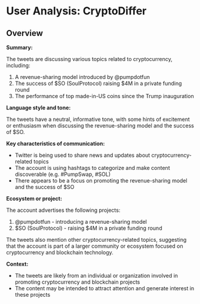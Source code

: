 # User Analysis: CryptoDiffer

## Overview

**Summary:**

The tweets are discussing various topics related to cryptocurrency, including:

1. A revenue-sharing model introduced by @pumpdotfun
2. The success of $SO (SoulProtocol) raising $4M in a private funding round
3. The performance of top made-in-US coins since the Trump inauguration

**Language style and tone:**

The tweets have a neutral, informative tone, with some hints of excitement or enthusiasm when discussing the revenue-sharing model and the success of $SO.

**Key characteristics of communication:**

* Twitter is being used to share news and updates about cryptocurrency-related topics
* The account is using hashtags to categorize and make content discoverable (e.g. #PumpSwap, #SOL)
* There appears to be a focus on promoting the revenue-sharing model and the success of $SO

**Ecosystem or project:**

The account advertises the following projects:

1. @pumpdotfun - introducing a revenue-sharing model
2. $SO (SoulProtocol) - raising $4M in a private funding round

The tweets also mention other cryptocurrency-related topics, suggesting that the account is part of a larger community or ecosystem focused on cryptocurrency and blockchain technology.

**Context:**

* The tweets are likely from an individual or organization involved in promoting cryptocurrency and blockchain projects
* The content may be intended to attract attention and generate interest in these projects